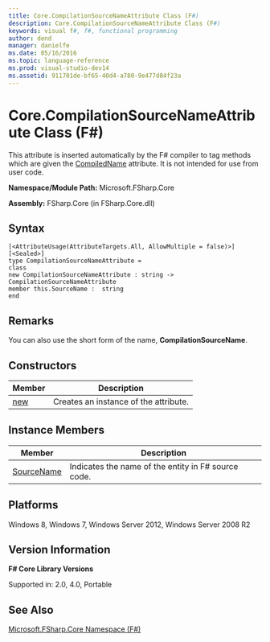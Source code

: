 ```yaml
---
title: Core.CompilationSourceNameAttribute Class (F#)
description: Core.CompilationSourceNameAttribute Class (F#)
keywords: visual f#, f#, functional programming
author: dend
manager: danielfe
ms.date: 05/16/2016
ms.topic: language-reference
ms.prod: visual-studio-dev14
ms.assetid: 911701de-bf65-40d4-a780-9e477d84f23a 
---
```


# Core.CompilationSourceNameAttribute Class (F#)

This attribute is inserted automatically by the F# compiler to tag methods which are given the [CompiledName](https://msdn.microsoft.com/library/fb4ca03a-86ae-4334-b6a0-3de01e98904d) attribute. It is not intended for use from user code.

**Namespace/Module Path:** Microsoft.FSharp.Core

**Assembly:** FSharp.Core (in FSharp.Core.dll)


## Syntax

```
[<AttributeUsage(AttributeTargets.All, AllowMultiple = false)>]
[<Sealed>]
type CompilationSourceNameAttribute =
class
new CompilationSourceNameAttribute : string -> CompilationSourceNameAttribute
member this.SourceName :  string
end
```

## Remarks
You can also use the short form of the name, **CompilationSourceName**.


## Constructors


|Member|Description|
|------|-----------|
|[new](https://msdn.microsoft.com/library/d27cb025-94af-4f28-801b-98e181ecea4d)|Creates an instance of the attribute.|

## Instance Members


|Member|Description|
|------|-----------|
|[SourceName](https://msdn.microsoft.com/library/9796f386-b537-467b-b832-00d9f111f512)|Indicates the name of the entity in F# source code.|

## Platforms
Windows 8, Windows 7, Windows Server 2012, Windows Server 2008 R2


## Version Information
**F# Core Library Versions**

Supported in: 2.0, 4.0, Portable




## See Also
[Microsoft.FSharp.Core Namespace &#40;F&#35;&#41;](Microsoft.FSharp.Core-Namespace-%5BFSharp%5D.md)

